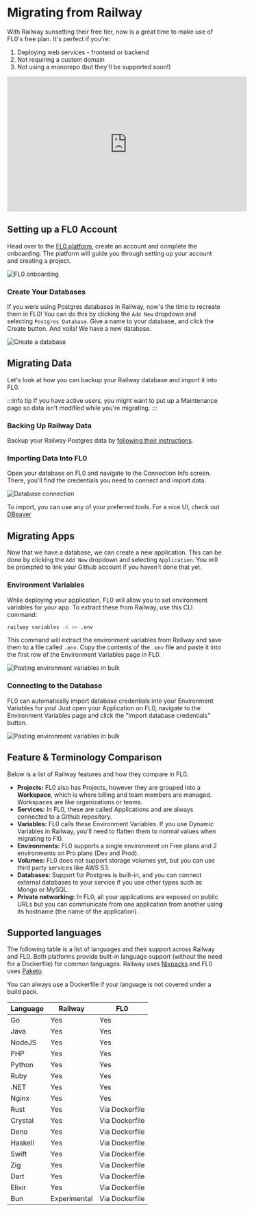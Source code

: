 ---
---

# Migrating from Railway

With Railway sunsetting their free tier, now is a great time to make use of FL0's free plan. It's perfect if you're:

1. Deploying web services - frontend or backend
2. Not requiring a custom domain
3. Not using a monorepo (but they'll be supported soon!)

<iframe width="560" height="315" src="https://www.youtube.com/embed/9BiJjrPzPi0" title="YouTube video player" frameborder="0" allow="accelerometer; autoplay; clipboard-write; encrypted-media; gyroscope; picture-in-picture; web-share" allowfullscreen></iframe>

## Setting up a FL0 Account

Head over to the [FL0 platform](https://app.fl0.com), create an account and complete the onboarding. The platform will guide you through setting up your account and creating a project.

![FL0 onboarding](../getting-started/assets/onboarding.gif)

### Create Your Databases

If you were using Postgres databases in Railway, now's the time to recreate them in FL0! You can do this by clicking the `Add New` dropdown and selecting `Postgres Database`. Give a name to your database, and click the Create button. And voila! We have a new database.

![Create a database](assets/create-database.gif)

## Migrating Data

Let's look at how you can backup your Railway database and import it into FL0.

:::info tip
If you have active users, you might want to put up a Maintenance page so data isn't modified while you're migrating.
:::

### Backing Up Railway Data

Backup your Railway Postgres data by [following their instructions](https://blog.railway.app/p/postgre-backup).

### Importing Data Into FL0

Open your database on FL0 and navigate to the Connection Info screen. There, you'll find the credentials you need to connect and import data.

![Database connection](../platform/assets/database-connection.gif)

To import, you can use any of your preferred tools. For a nice UI, check out [DBeaver](https://dbeaver.io/)

## Migrating Apps

Now that we have a database, we can create a new application. This can be done by clicking the `Add New` dropdown and selecting `Application`. You will be prompted to link your Github account if you haven't done that yet.

### Environment Variables

While deploying your application, FL0 will allow you to set environment variables for your app. To extract these from Railway, use this CLI command:

```bash
railway variables -k >> .env
```

This command will extract the environment variables from Railway and save them to a file called `.env`.
Copy the contents of the `.env` file and paste it into the first row of the Environment Variables page in FL0.

![Pasting environment variables in bulk](../platform/assets/environment-variables-paste.gif)

### Connecting to the Database

FL0 can automatically import database credentials into your Environment Variables for you!
Just open your Application on FL0, navigate to the Environment Variables page and click the "Import database credentials" button.

![Pasting environment variables in bulk](../platform/assets/environment-variables-import-db.gif)

## Feature & Terminology Comparison

Below is a list of Railway features and how they compare in FL0.

- **Projects:** FL0 also has Projects, however they are grouped into a **Workspace**, which is where billing and team members are managed. Workspaces are like organizations or teams.
- **Services:** In FL0, these are called Applications and are always connected to a Github repository.
- **Variables:** FL0 calls these Environment Variables. If you use Dynamic Variables in Railway, you'll need to flatten them to normal values when migrating to Fl0.
- **Environments:** FL0 supports a single environment on Free plans and 2 environments on Pro plans (Dev and Prod).
- **Volumes:** FL0 does not support storage volumes yet, but you can use third party services like AWS S3.
- **Databases:** Support for Postgres is built-in, and you can connect external databases to your service if you use other types such as Mongo or MySQL.
- **Private networking:** In FL0, all your applications are exposed on public URLs but you can communicate from one application from another using its hostname (the name of the application).

## Supported languages

The following table is a list of languages and their support across Railway and FL0. Both platforms provide built-in language support (without the need for a Dockerfile) for common languages. Railway uses [Nixpacks](https://nixpacks.com/) and FL0 uses [Paketo](https://paketo.io).

You can always use a Dockerfile if your language is not covered under a build pack.

| Language | Railway                                                | FL0                                                      |
| -------- | ------------------------------------------------------ | -------------------------------------------------------- |
| Go       | <span class="badge badge--success">Yes</span>          | <span class="badge badge--success">Yes</span>            |
| Java     | <span class="badge badge--success">Yes</span>          | <span class="badge badge--success">Yes</span>            |
| NodeJS   | <span class="badge badge--success">Yes</span>          | <span class="badge badge--success">Yes</span>            |
| PHP      | <span class="badge badge--success">Yes</span>          | <span class="badge badge--success">Yes</span>            |
| Python   | <span class="badge badge--success">Yes</span>          | <span class="badge badge--success">Yes</span>            |
| Ruby     | <span class="badge badge--success">Yes</span>          | <span class="badge badge--success">Yes</span>            |
| .NET     | <span class="badge badge--success">Yes</span>          | <span class="badge badge--success">Yes</span>            |
| Nginx    | <span class="badge badge--success">Yes</span>          | <span class="badge badge--success">Yes</span>            |
| Rust     | <span class="badge badge--success">Yes</span>          | <span class="badge badge--warning">Via Dockerfile</span> |
| Crystal  | <span class="badge badge--success">Yes</span>          | <span class="badge badge--warning">Via Dockerfile</span> |
| Deno     | <span class="badge badge--success">Yes</span>          | <span class="badge badge--warning">Via Dockerfile</span> |
| Haskell  | <span class="badge badge--success">Yes</span>          | <span class="badge badge--warning">Via Dockerfile</span> |
| Swift    | <span class="badge badge--success">Yes</span>          | <span class="badge badge--warning">Via Dockerfile</span> |
| Zig      | <span class="badge badge--success">Yes</span>          | <span class="badge badge--warning">Via Dockerfile</span> |
| Dart     | <span class="badge badge--success">Yes</span>          | <span class="badge badge--warning">Via Dockerfile</span> |
| Elixir   | <span class="badge badge--success">Yes</span>          | <span class="badge badge--warning">Via Dockerfile</span> |
| Bun      | <span class="badge badge--warning">Experimental</span> | <span class="badge badge--warning">Via Dockerfile</span> |
